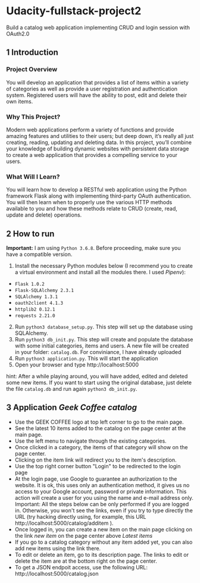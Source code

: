 # Udacity-fullstack-project2
Build a catalog web application implementing CRUD and login session with OAuth2.0

## 1 Introduction

### Project Overview
You will develop an application that provides a list of items within a variety of categories as well as provide a user registration and authentication system. Registered users will have the ability to post, edit and delete their own items.

### Why This Project?
Modern web applications perform a variety of functions and provide amazing features and utilities to their users; but deep down, it’s really all just creating, reading, updating and deleting data. In this project, you’ll combine your knowledge of building dynamic websites with persistent data storage to create a web application that provides a compelling service to your users.

### What Will I Learn?
You will learn how to develop a RESTful web application using the Python framework Flask along with implementing third-party OAuth authentication. You will then learn when to properly use the various HTTP methods available to you and how these methods relate to CRUD (create, read, update and delete) operations.

## 2 How to run

**Important:** I am using `Python 3.6.8`. Before proceeding, make sure you have a compatible version.

1. Install the necessary Python modules below (I recommend you to create a virtual environment and install all the modules there. I used _Pipenv_):
 * `Flask 1.0.2`
 * `Flask-SQLAlchemy 2.3.1`
 * `SQLAlchemy 1.3.1`
 * `oauth2client 4.1.3`
 * `httplib2 0.12.1`
 * `requests 2.21.0`
2. Run `python3 database_setup.py`. This step will set up the database using SQLAlchemy.
3. Run `python3 db_init.py`. This step will create and populate the database with some initial categories, items and users. A new file will be created in your folder: `catalog.db`. For conviniance, I have already uploaded 
4. Run `python3 application.py`. This will start the application
5. Open your browser and type http://localhost:5000

hint: After a while playing around, you will have added, edited and deleted some new items. If you want to start using the original database, just delete the file `catalog.db` and run again `python3 db_init.py`.

## 3 Application ***Geek Coffee catalog*** 

* Use the GEEK COFFEE logo at top left corner to go to the main page.
* See the latest 10 items added to the catalog on the page center at the main page.
* Use the left menu to navigate through the existing categories.
* Once clicked in a category, the items of that category will show on the page center.
* Clicking on the item link will redirect you to the item's description.
* Use the top right corner button "Login" to be redirected to the login page
* At the login page, use Google to guarantee an authorization to the website. It is ok, this uses only an authentication method, it gives us no access to your Google account, password or private information. This action will create a user for you using the name and e-mail address only. Important: All the steps below can be only performed if you are logged in. Otherwise, you won't see the links, even if you try to type directly the URL (try hacking directly using, for example, this URL http://localhost:5000/catalog/additem ).
* Once logged in, you can create a new item on the main page clicking on the link _new item_ on the page center above _Latest items_
* If you go to a catalog category without any item added yet, you can also add new items using the link there.
* To edit or delete an item, go to its description page. The links to edit or delete the item are at the bottom right on the page center.
* To get a JSON endpoit access, use the following URL: http://localhost:5000/catalog.json
